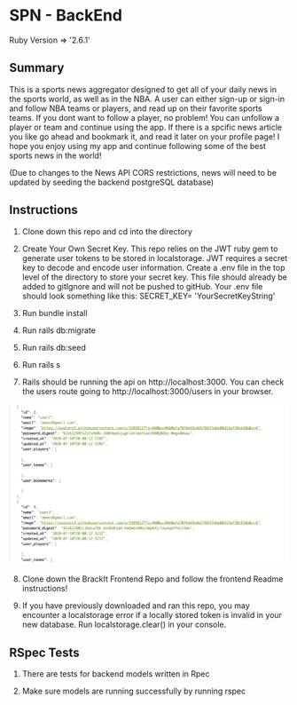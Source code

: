 # SPN - BackEnd

Ruby Version => '2.6.1'

## Summary 

This is a sports news aggregator designed to get all of your daily news in the sports world, as well as in the NBA.  A user can either sign-up or sign-in and follow NBA teams or players, and read up on their favorite sports teams.  If you dont want to follow a player, no problem!  You can unfollow a player or team and continue using the app.  If there is a spcific news article you like go ahead and bookmark it, and read it later on your profile page!  I hope you enjoy using my app and continue following some of the best sports news in the world!

(Due to changes to the News API CORS restrictions, news will need to be updated by seeding the backend postgreSQL database)

## Instructions

1. Clone down this repo and cd into the directory

2. Create Your Own Secret Key. This repo relies on the JWT ruby gem to generate user tokens to be stored in localstorage. JWT requires a secret key to decode and encode user information. Create a .env file in the top level of the directory to store your secret key. This file should already be added to gitIgnore and will not be pushed to gitHub. Your .env file should look something like this: SECRET_KEY= 'YourSecretKeyString'

3. Run bundle install

4. Run rails db:migrate

5. Run rails db:seed

6. Run rails s

7. Rails should be running the api on http://localhost:3000. You can check the users route going to http://localhost:3000/users in your browser.

![Image of Users](public/ScreenShoot.png)

8. Clone down the BrackIt Frontend Repo and follow the frontend Readme instructions!

9. If you have previously downloaded and ran this repo, you may encounter a localstorage error if a locally stored token is invalid in your new database. Run localstorage.clear() in your console.

## RSpec Tests 

1. There are tests for backend models written in Rpec

2. Make sure models are running successfully by running rspec